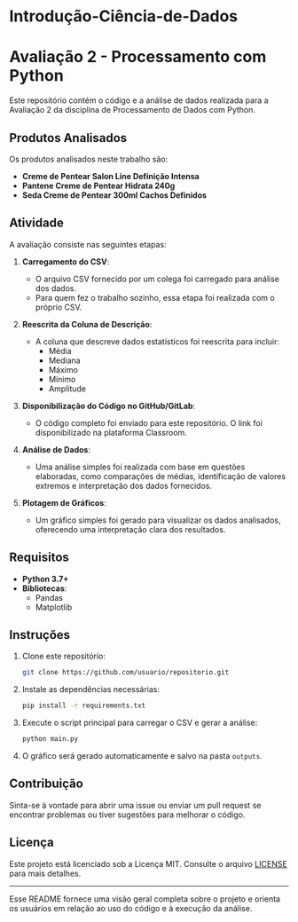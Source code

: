# Introdução-Ciência-de-Dados
# Avaliação 2 - Processamento com Python

Este repositório contém o código e a análise de dados realizada para a Avaliação 2 da disciplina de Processamento de Dados com Python.

## Produtos Analisados

Os produtos analisados neste trabalho são:

- **Creme de Pentear Salon Line Definição Intensa**
- **Pantene Creme de Pentear Hidrata 240g**
- **Seda Creme de Pentear 300ml Cachos Definidos**

## Atividade

A avaliação consiste nas seguintes etapas:

1. **Carregamento do CSV**:
   - O arquivo CSV fornecido por um colega foi carregado para análise dos dados.
   - Para quem fez o trabalho sozinho, essa etapa foi realizada com o próprio CSV.

2. **Reescrita da Coluna de Descrição**:
   - A coluna que descreve dados estatísticos foi reescrita para incluir:
     - Média
     - Mediana
     - Máximo
     - Mínimo
     - Amplitude

3. **Disponibilização do Código no GitHub/GitLab**:
   - O código completo foi enviado para este repositório. O link foi disponibilizado na plataforma Classroom.

4. **Análise de Dados**:
   - Uma análise simples foi realizada com base em questões elaboradas, como comparações de médias, identificação de valores extremos e interpretação dos dados fornecidos.

5. **Plotagem de Gráficos**:
   - Um gráfico simples foi gerado para visualizar os dados analisados, oferecendo uma interpretação clara dos resultados.

## Requisitos

- **Python 3.7+**
- **Bibliotecas**:
  - Pandas
  - Matplotlib

## Instruções

1. Clone este repositório:
   ```bash
   git clone https://github.com/usuario/repositorio.git
   ```

2. Instale as dependências necessárias:
   ```bash
   pip install -r requirements.txt
   ```

3. Execute o script principal para carregar o CSV e gerar a análise:
   ```bash
   python main.py
   ```

4. O gráfico será gerado automaticamente e salvo na pasta `outputs`.

## Contribuição

Sinta-se à vontade para abrir uma issue ou enviar um pull request se encontrar problemas ou tiver sugestões para melhorar o código.

## Licença

Este projeto está licenciado sob a Licença MIT. Consulte o arquivo [LICENSE](LICENSE) para mais detalhes.

---

Esse README fornece uma visão geral completa sobre o projeto e orienta os usuários em relação ao uso do código e à execução da análise.
